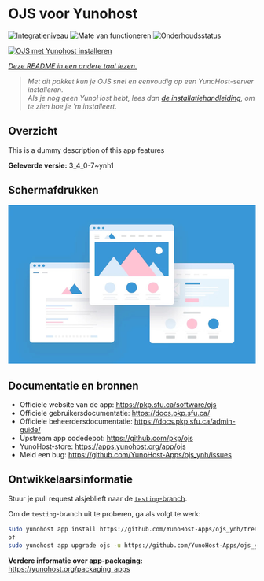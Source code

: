 <!--
NB: Deze README is automatisch gegenereerd door <https://github.com/YunoHost/apps/tree/master/tools/readme_generator>
Hij mag NIET handmatig aangepast worden.
-->

# OJS voor Yunohost

[![Integratieniveau](https://dash.yunohost.org/integration/ojs.svg)](https://ci-apps.yunohost.org/ci/apps/ojs/) ![Mate van functioneren](https://ci-apps.yunohost.org/ci/badges/ojs.status.svg) ![Onderhoudsstatus](https://ci-apps.yunohost.org/ci/badges/ojs.maintain.svg)

[![OJS met Yunohost installeren](https://install-app.yunohost.org/install-with-yunohost.svg)](https://install-app.yunohost.org/?app=ojs)

*[Deze README in een andere taal lezen.](./ALL_README.md)*

> *Met dit pakket kun je OJS snel en eenvoudig op een YunoHost-server installeren.*  
> *Als je nog geen YunoHost hebt, lees dan [de installatiehandleiding](https://yunohost.org/install), om te zien hoe je 'm installeert.*

## Overzicht

This is a dummy description of this app features


**Geleverde versie:** 3_4_0-7~ynh1

## Schermafdrukken

![Schermafdrukken van OJS](./doc/screenshots/example.jpg)

## Documentatie en bronnen

- Officiele website van de app: <https://pkp.sfu.ca/software/ojs>
- Officiele gebruikersdocumentatie: <https://docs.pkp.sfu.ca/>
- Officiele beheerdersdocumentatie: <https://docs.pkp.sfu.ca/admin-guide/>
- Upstream app codedepot: <https://github.com/pkp/ojs>
- YunoHost-store: <https://apps.yunohost.org/app/ojs>
- Meld een bug: <https://github.com/YunoHost-Apps/ojs_ynh/issues>

## Ontwikkelaarsinformatie

Stuur je pull request alsjeblieft naar de [`testing`-branch](https://github.com/YunoHost-Apps/ojs_ynh/tree/testing).

Om de `testing`-branch uit te proberen, ga als volgt te werk:

```bash
sudo yunohost app install https://github.com/YunoHost-Apps/ojs_ynh/tree/testing --debug
of
sudo yunohost app upgrade ojs -u https://github.com/YunoHost-Apps/ojs_ynh/tree/testing --debug
```

**Verdere informatie over app-packaging:** <https://yunohost.org/packaging_apps>
